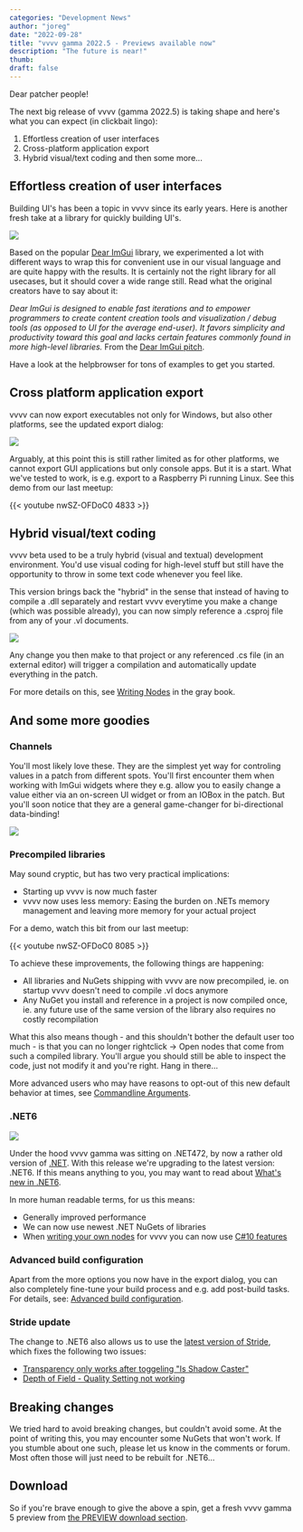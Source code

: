 ```yaml
---
categories: "Development News"
author: "joreg"
date: "2022-09-28"
title: "vvvv gamma 2022.5 - Previews available now"
description: "The future is near!"
thumb: 
draft: false
---
```


Dear patcher people!

The next big release of vvvv (gamma 2022.5) is taking shape and here's what you can expect (in clickbait lingo): 

1) Effortless creation of user interfaces
2) Cross-platform application export
3) Hybrid visual/text coding
and then some more...

## Effortless creation of user interfaces
Building UI's has been a topic in vvvv since its early years. Here is another fresh take at a library for quickly building UI's. 

![](2022-10-04-14-35-32.png)

Based on the popular [Dear ImGui](https://github.com/ocornut/imgui) library, we experimented a lot with different ways to wrap this for convenient use in our visual language and are quite happy with the results. It is certainly not the right library for all usecases,  but it should cover a wide range still. Read what the original creators have to say about it:

*Dear ImGui is designed to enable fast iterations and to empower programmers to create content creation tools and visualization / debug tools (as opposed to UI for the average end-user). It favors simplicity and productivity toward this goal and lacks certain features commonly found in more high-level libraries.*
From the [Dear ImGui pitch](https://github.com/ocornut/imgui#the-pitch).

Have a look at the helpbrowser for tons of examples to get you started.

## Cross platform application export
vvvv can now export executables not only for Windows, but also other platforms, see the updated export dialog:

![](2022-10-04-12-27-57.png)

Arguably, at this point this is still rather limited as for other platforms, we cannot export GUI applications but only console apps. But it is a start. What we've tested to work, is e.g. export to a Raspberry Pi running Linux. See this demo from our last meetup:

{{< youtube nwSZ-OFDoC0 4833 >}}

## Hybrid visual/text coding
vvvv beta used to be a truly hybrid (visual and textual) development environment. You'd use visual coding for high-level stuff but still have the opportunity to throw in some text code whenever you feel like. 

This version brings back the "hybrid" in the sense that instead of having to compile a .dll separately and restart vvvv everytime you make a change (which was possible already), you can now simply reference a .csproj file from any of your .vl documents. 

![](2022-09-16-11-41-53.png)

Any change you then make to that project or any referenced .cs file (in an external editor) will trigger a compilation and automatically update everything in the patch. 

For more details on this, see [Writing Nodes](https://thegraybook.vvvv.org/reference/extending/writing-nodes.html) in the gray book.

## And some more goodies
### Channels
You'll most likely love these. They are the simplest yet way for controling values in a patch from different spots. You'll first encounter them when working with ImGui widgets where they e.g. allow you to easily change a value either via an on-screen UI widget or from an IOBox in the patch. But you'll soon notice that they are a general game-changer for bi-directional data-binding!

![](2022-10-04-14-42-04.png)

### Precompiled libraries
May sound cryptic, but has two very practical implications: 
- Starting up vvvv is now much faster
- vvvv now uses less memory: Easing the burden on .NETs memory management and leaving more memory for your actual project

For a demo, watch this bit from our last meetup:

{{< youtube nwSZ-OFDoC0 8085 >}}

To achieve these improvements, the following things are happening:
- All libraries and NuGets shipping with vvvv are now precompiled, ie. on startup vvvv doesn't need to compile .vl docs anymore
- Any NuGet you install and reference in a project is now compiled once, ie. any future use of the same version of the library also requires no costly recompilation

What this also means though - and this shouldn't bother the default user too much - is that you can no longer rightclick -> Open nodes that come from such a compiled library. You'll argue you should still be able to inspect the code, just not modify it and you're right. Hang in there...

More advanced users who may have reasons to opt-out of this new default behavior at times, see [Commandline Arguments](https://thegraybook.vvvv.org/reference/hde/commandline-arguments.html).

### .NET6 
![](dotnet-logo.png)

Under the hood vvvv gamma was sitting on .NET472, by now a rather old version of [.NET](https://en.wikipedia.org/wiki/.NET). With this release we're upgrading to the latest version: .NET6. If this means anything to you, you may want to read about [What's new in .NET6](https://docs.microsoft.com/en-us/dotnet/core/whats-new/dotnet-6).

In more human readable terms, for us this means:
- Generally improved performance
- We can now use newest .NET NuGets of libraries
- When [writing your own nodes](https://thegraybook.vvvv.org/reference/extending/writing-nodes.html) for vvvv you can now use [C#10 features](https://docs.microsoft.com/en-us/dotnet/csharp/whats-new/csharp-10)

### Advanced build configuration
Apart from the more options you now have in the export dialog, you can also completely fine-tune your build process and e.g. add post-build tasks. For details, see: [Advanced build configuration](https://thegraybook.vvvv.org/reference/hde/exporting.html#advanced-build-configuration).


### Stride update
The change to .NET6 also allows us to use the [latest version of Stride](https://www.stride3d.net/blog/release-stride-4-1/), which fixes the following two issues:
- [Transparency only works after toggeling "Is Shadow Caster"](https://github.com/vvvv/VL.Stride/issues/493)
- [Depth of Field - Quality Setting not working](https://github.com/vvvv/VL.Stride/issues/333)

## Breaking changes
We tried hard to avoid breaking changes, but couldn't avoid some. At the point of writing this, you may encounter some NuGets that won't work. If you stumble about one such, please let us know in the comments or forum. Most often those will just need to be rebuilt for .NET6...

## Download
So if you're brave enough to give the above a spin, get a fresh vvvv gamma 5 preview from [the PREVIEW download section](https://visualprogramming.net/#Download).